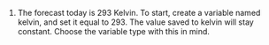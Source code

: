1. The forecast today is 293 Kelvin. To start, create a variable named kelvin, and set it equal to 293.
The value saved to kelvin will stay constant. Choose the variable type with this in mind.